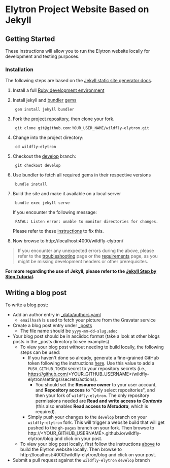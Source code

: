 # Elytron Project Website Based on Jekyll

## Getting Started

These instructions will allow you to run the Elytron website locally for development and testing purposes.

### Installation
The following steps are based on the [Jekyll static site generator docs](https://jekyllrb.com/docs/).

1. Install a full [Ruby development environment](https://jekyllrb.com/docs/installation/)
2. Install jekyll and [bundler](https://jekyllrb.com/docs/ruby-101/#bundler)  [gems](https://jekyllrb.com/docs/ruby-101/#gems) 
  
        gem install jekyll bundler

3. Fork the [project repository](https://github.com/wildfly-security/wildfly-elytron), then clone your fork.
  
        git clone git@github.com:YOUR_USER_NAME/wildfly-elytron.git

4. Change into the project directory:
  
        cd wildfly-elytron

5. Checkout the [develop](https://github.com/wildfly-security/wildfly-elytron/tree/develop) branch:
  
        git checkout develop

6. Use bundler to fetch all required gems in their respective versions

        bundle install

7. Build the site and make it available on a local server
  
        bundle exec jekyll serve

   If you encounter the following message:

        FATAL: Listen error: unable to monitor directories for changes.  
        
   Please refer to these [instructions](https://github.com/guard/listen/wiki/Increasing-the-amount-of-inotify-watchers) to fix this.       
        
8. Now browse to http://localhost:4000/wildfly-elytron/

> If you encounter any unexpected errors during the above, please refer to the [troubleshooting](https://jekyllrb.com/docs/troubleshooting/#configuration-problems) page or the [requirements](https://jekyllrb.com/docs/installation/#requirements) page, as you might be missing development headers or other prerequisites.


**For more regarding the use of Jekyll, please refer to the [Jekyll Step by Step Tutorial](https://jekyllrb.com/docs/step-by-step/01-setup/).**

## Writing a blog post

To write a blog post:

- Add an author entry in [_data/authors.yaml](https://github.com/wildfly-security/wildfly-elytron/tree/develop/_data/authors.yaml)
    - `emailhash` is used to fetch your picture from the Gravatar service
- Create a blog post entry under [_posts](https://github.com/wildfly-security/wildfly-elytron/tree/develop/_posts)
    - The file name should be `yyyy-mm-dd-slug.adoc`
- Your blog post should be in asciidoc format (take a look at other blogs posts in the _posts directory to see examples)
    - To view your blog post without needing to build locally, the following steps can be used:
        - If you haven't done so already, generate a fine-grained GitHub token following the instructions
          [here](https://docs.github.com/en/authentication/keeping-your-account-and-data-secure/managing-your-personal-access-tokens#creating-a-fine-grained-personal-access-token). Use this value to add a `PUSH_GITHUB_TOKEN` secret to your
          repository secrets (i.e., https://github.com/<YOUR_GITHUB_USERNAME>/wildfly-elytron/settings/secrets/actions).
          - You should set the **Resource owner** to your user account, and **Repository access** to "Only select repositories", and then your fork of `wildfly-elytron`. The only repository permissions needed are **Read and write access to _Contents_** (this also enables **Read access to _Metadata_**, which is required).
        - Simply push your changes to the `develop` branch on your `wildfly-elytron` fork. This will trigger a website
          build that will get pushed to the `gh-pages` branch on your fork. Then browse to
          http://<YOUR_GITHUB_USERNAME>.github.io/wildfly-elytron/blog and click on your post.
    - To view your blog post locally, first follow the instructions [above](https://github.com/wildfly-security/wildfly-elytron/tree/develop#installation) to build the Elytron website
      locally. Then browse to http://localhost:4000/wildfly-elytron/blog and click on your post.
- Submit a pull request against the `wildfly-elytron` `develop` branch

